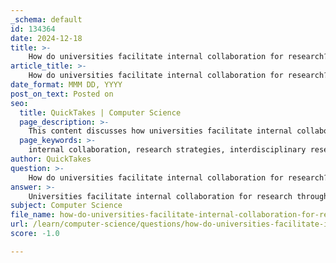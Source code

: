 ```yaml
---
_schema: default
id: 134364
date: 2024-12-18
title: >-
    How do universities facilitate internal collaboration for research?
article_title: >-
    How do universities facilitate internal collaboration for research?
date_format: MMM DD, YYYY
post_on_text: Posted on
seo:
  title: QuickTakes | Computer Science
  page_description: >-
    This content discusses how universities facilitate internal collaboration for research through various strategies such as establishing interdisciplinary research centers, implementing collaboration management strategies, and using collaborative technologies to enhance knowledge sharing and innovation.
  page_keywords: >-
    internal collaboration, research strategies, interdisciplinary research centers, collaboration management, boundary-spanning units, research culture, networking opportunities, collaborative technologies, academic innovation, knowledge sharing
author: QuickTakes
question: >-
    How do universities facilitate internal collaboration for research?
answer: >-
    Universities facilitate internal collaboration for research through a variety of strategies and structures designed to enhance interdisciplinary engagement and knowledge sharing among faculty and students. Here are some key methods employed by universities:\n\n1. **Establishment of Interdisciplinary Research Centers**: Many universities have created specialized centers that focus on interdisciplinary research. These centers encourage collaboration across different fields of study, allowing researchers to tackle complex problems that require diverse expertise (Biancani et al., 2018; Hackett et al., 2021).\n\n2. **Collaboration Management Strategies**: Universities implement various management strategies to promote collaboration. These include:\n   - **Intra- and Inter-organizational Connecting Strategies**: Facilitating connections between departments and with external organizations.\n   - **Incentive Strategies**: Providing incentives for faculty to engage in collaborative research.\n   - **Funding Strategies**: Allocating funds specifically for collaborative projects (Research Avenue 2).\n\n3. **Boundary-Spanning Units**: Some universities establish units that span across different departments or disciplines. These units serve as hubs for collaboration, providing technical support and resources to facilitate joint research efforts.\n\n4. **Support Structures and Resources**: Universities often create support structures that include access to research management offices, funding opportunities, and resources for knowledge sharing. This helps researchers navigate the complexities of collaboration and funding processes (Research Avenue 2).\n\n5. **Promoting a Positive Research Culture**: Fostering a culture that values collaboration is crucial. This includes addressing workload pressures on researchers, improving access to information about research opportunities, and encouraging open communication among faculty (Research Avenue 2).\n\n6. **Networking Opportunities**: Universities organize events, workshops, and seminars that bring together researchers from different disciplines. These events provide platforms for sharing ideas and forming collaborative partnerships (UNC example).\n\n7. **Use of Collaborative Technologies**: Leveraging technology to facilitate communication and project management is increasingly important. Universities explore collaborative technologies that enable researchers to work together more effectively, regardless of their physical location (Research Avenue 2).\n\nBy implementing these strategies, universities not only enhance their research output but also contribute to a more integrated academic environment that encourages innovation and the sharing of knowledge across disciplines.
subject: Computer Science
file_name: how-do-universities-facilitate-internal-collaboration-for-research.md
url: /learn/computer-science/questions/how-do-universities-facilitate-internal-collaboration-for-research
score: -1.0

---
```


&nbsp;